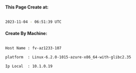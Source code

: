 
   
#### This Page Create at:

```bash

2023-11-04 - 06:51:39 UTC

```

#### Create By Machine:

```bash

Host Name : fv-az1233-107

platform  : Linux-6.2.0-1015-azure-x86_64-with-glibc2.35

Ip Local  : 10.1.0.19

```

